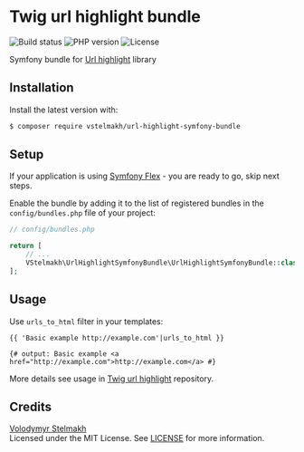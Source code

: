 # Twig url highlight bundle
![Build status](https://github.com/vstelmakh/url-highlight-symfony-bundle/workflows/build/badge.svg?branch=master)
![PHP version](https://img.shields.io/packagist/php-v/vstelmakh/url-highlight-symfony-bundle)
![License](https://img.shields.io/github/license/vstelmakh/url-highlight-symfony-bundle)

Symfony bundle for [Url highlight](https://github.com/vstelmakh/url-highlight) library  

## Installation
Install the latest version with:  
```bash
$ composer require vstelmakh/url-highlight-symfony-bundle
```

## Setup
If your application is using [Symfony Flex](https://symfony.com/doc/current/setup/flex.html) - you are ready to go, skip next steps.

Enable the bundle by adding it to the list of registered bundles
in the `config/bundles.php` file of your project:

```php
// config/bundles.php

return [
    // ...
    VStelmakh\UrlHighlightSymfonyBundle\UrlHighlightSymfonyBundle::class => ['all' => true],
];
```

## Usage
Use `urls_to_html` filter in your templates:  
```twig
{{ 'Basic example http://example.com'|urls_to_html }}

{# output: Basic example <a href="http://example.com">http://example.com</a> #}
```

More details see usage in [Twig url highlight](https://github.com/vstelmakh/url-highlight-twig-extension#usage) repository.

## Credits
[Volodymyr Stelmakh](https://github.com/vstelmakh)  
Licensed under the MIT License. See [LICENSE](LICENSE) for more information.  
